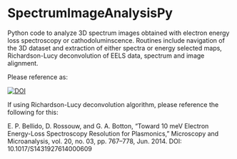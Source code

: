 # SpectrumImageAnalysisPy
Python code to analyze 3D spectrum images obtained with electron energy loss spectroscopy or cathodoluminscence. Routines include navigation of the 3D dataset and extraction of either spectra or energy selected maps, Richardson-Lucy deconvolution of EELS data, spectrum and image alignment.

Please reference as:

[![DOI](https://zenodo.org/badge/67898547.svg)](https://zenodo.org/badge/latestdoi/67898547)

If using Richardson-Lucy deconvolution algorithm, please reference the following for this:

E. P. Bellido, D. Rossouw, and G. A. Botton, “Toward 10 meV Electron Energy-Loss Spectroscopy Resolution for Plasmonics,” Microscopy and Microanalysis, vol. 20, no. 03, pp. 767–778, Jun. 2014.
DOI: 10.1017/S1431927614000609
